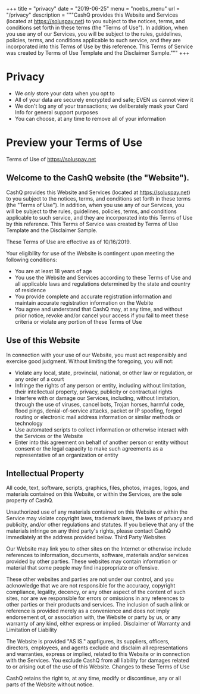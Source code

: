 +++
title = "privacy"
date = "2019-06-25"
menu = "noebs_menu"
url = "/privacy"
description = """CashQ provides this Website and Services (located at https://soluspay.net) to you subject to the notices, terms, and conditions set forth in these terms (the "Terms of Use"). In addition, when you use any of our Services, you will be subject to the rules, guidelines, policies, terms, and conditions applicable to such service, and they are incorporated into this Terms of Use by this reference. This Terms of Service was created by Terms of Use Template and the Disclaimer Sample."""
+++

# Privacy

- We _only_ store your data when you opt to
- All of your data are securely encrypted and safe; EVEN us cannot view it
- We don't log any of your transactions; we deliberately mask your Card Info for general support purposes
- You can choose, at any time to remove all of your information

# Preview your Terms of Use

Terms of Use of https://soluspay.net

## Welcome to the CashQ website (the "Website").

CashQ provides this Website and Services (located at https://soluspay.net) to you subject to the notices, terms, and conditions set forth in these terms (the "Terms of Use"). In addition, when you use any of our Services, you will be subject to the rules, guidelines, policies, terms, and conditions applicable to such service, and they are incorporated into this Terms of Use by this reference. This Terms of Service was created by Terms of Use Template and the Disclaimer Sample.

These Terms of Use are effective as of 10/16/2019.

Your eligibility for use of the Website is contingent upon meeting the following conditions:

- You are at least 18 years of age
- You use the Website and Services according to these Terms of Use and all applicable laws and regulations determined by the state and country of residence
- You provide complete and accurate registration information and maintain accurate registration information on the Webite
- You agree and understand that CashQ may, at any time, and without prior notice, revoke and/or cancel your access if you fail to meet these criteria or violate any portion of these Terms of Use

## Use of this Website

In connection with your use of our Website, you must act responsibly and exercise good judgment. Without limiting the foregoing, you will not:

- Violate any local, state, provincial, national, or other law or regulation, or any order of a court
- Infringe the rights of any person or entity, including without limitation, their intellectual property, privacy, publicity or contractual rights
- Interfere with or damage our Services, including, without limitation, through the use of viruses, cancel bots, Trojan horses, harmful code, flood pings, denial-of-service attacks, packet or IP spoofing, forged routing or electronic mail address information or similar methods or technology
- Use automated scripts to collect information or otherwise interact with the Services or the Website
- Enter into this agreement on behalf of another person or entity without consent or the legal capacity to make such agreements as a representative of an organization or entity

## Intellectual Property

All code, text, software, scripts, graphics, files, photos, images, logos, and materials contained on this Website, or within the Services, are the sole property of CashQ.

Unauthorized use of any materials contained on this Website or within the Service may violate copyright laws, trademark laws, the laws of privacy and publicity, and/or other regulations and statutes. If you believe that any of the materials infringe on any third party's rights, please contact CashQ immediately at the address provided below.
Third Party Websites

Our Website may link you to other sites on the Internet or otherwise include references to information, documents, software, materials and/or services provided by other parties. These websites may contain information or material that some people may find inappropriate or offensive.

These other websites and parties are not under our control, and you acknowledge that we are not responsible for the accuracy, copyright compliance, legality, decency, or any other aspect of the content of such sites, nor are we responsible for errors or omissions in any references to other parties or their products and services. The inclusion of such a link or reference is provided merely as a convenience and does not imply endorsement of, or association with, the Website or party by us, or any warranty of any kind, either express or implied.
Disclaimer of Warranty and Limitation of Liability

The Website is provided "AS IS." appfigures, its suppliers, officers, directors, employees, and agents exclude and disclaim all representations and warranties, express or implied, related to this Website or in connection with the Services. You exclude CashQ from all liability for damages related to or arising out of the use of this Website.
Changes to these Terms of Use

CashQ retains the right to, at any time, modify or discontinue, any or all parts of the Website without notice.
